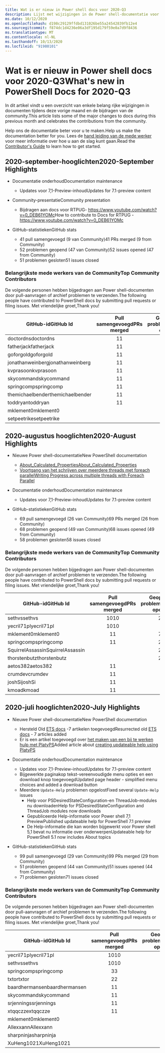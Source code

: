 ```yaml
---
title: Wat is er nieuw in Power shell docs voor 2020-Q3
description: Lijst met wijzigingen in de Power shell-documentatie voor Q3 van 2020
ms.date: 10/12/2020
ms.openlocfilehash: d198c29129ffdbd131026be55a24542839fb12e4
ms.sourcegitcommit: f874dc1d4236e06a3df195d179f59e0a7d9f8436
ms.translationtype: MT
ms.contentlocale: nl-NL
ms.lasthandoff: 10/13/2020
ms.locfileid: "91980101"
---
```

# <a name="whats-new-in-powershell-docs-for-2020-q3"></a><span data-ttu-id="dd9a4-103">Wat is er nieuw in Power shell docs voor 2020-Q3</span><span class="sxs-lookup"><span data-stu-id="dd9a4-103">What's new in PowerShell Docs for 2020-Q3</span></span>

<span data-ttu-id="dd9a4-104">In dit artikel vindt u een overzicht van enkele belang rijke wijzigingen in documenten tijdens deze vorige maand en de bijdragen van de community.</span><span class="sxs-lookup"><span data-stu-id="dd9a4-104">This article lists some of the major changes to docs during this previous month and celebrates the contributions from the community.</span></span>

<span data-ttu-id="dd9a4-105">Help ons de documentatie beter voor u te maken.</span><span class="sxs-lookup"><span data-stu-id="dd9a4-105">Help us make the documentation better for you.</span></span> <span data-ttu-id="dd9a4-106">Lees de [hand leiding van de mede werker][contrib] voor meer informatie over hoe u aan de slag kunt gaan.</span><span class="sxs-lookup"><span data-stu-id="dd9a4-106">Read the [Contributor's Guide][contrib] to learn how to get started.</span></span>


## <a name="2020-september-highlights"></a><span data-ttu-id="dd9a4-107">2020-september-hooglichten</span><span class="sxs-lookup"><span data-stu-id="dd9a4-107">2020-September Highlights</span></span>

- <span data-ttu-id="dd9a4-108">Documentatie onderhoud</span><span class="sxs-lookup"><span data-stu-id="dd9a4-108">Documentation maintenance</span></span>
  - <span data-ttu-id="dd9a4-109">Updates voor 7,1-Preview-inhoud</span><span class="sxs-lookup"><span data-stu-id="dd9a4-109">Updates for 7.1-preview content</span></span>

- <span data-ttu-id="dd9a4-110">Community-presentatie</span><span class="sxs-lookup"><span data-stu-id="dd9a4-110">Community presentation</span></span>
  - <span data-ttu-id="dd9a4-111">Bijdragen aan docs voor RTPUG- https://www.youtube.com/watch?v=0_DEB61YOMc</span><span class="sxs-lookup"><span data-stu-id="dd9a4-111">How to contribute to Docs for RTPUG - https://www.youtube.com/watch?v=0_DEB61YOMc</span></span>

- <span data-ttu-id="dd9a4-112">GitHub-statistieken</span><span class="sxs-lookup"><span data-stu-id="dd9a4-112">GitHub stats</span></span>
  - <span data-ttu-id="dd9a4-113">41 pull samengevoegd (9 van Community)</span><span class="sxs-lookup"><span data-stu-id="dd9a4-113">41 PRs merged (9 from Community)</span></span>
  - <span data-ttu-id="dd9a4-114">52 problemen geopend (47 van Community)</span><span class="sxs-lookup"><span data-stu-id="dd9a4-114">52 issues opened (47 from Community)</span></span>
  - <span data-ttu-id="dd9a4-115">51 problemen gesloten</span><span class="sxs-lookup"><span data-stu-id="dd9a4-115">51 issues closed</span></span>

### <a name="top-community-contributors"></a><span data-ttu-id="dd9a4-116">Belangrijkste mede werkers van de Community</span><span class="sxs-lookup"><span data-stu-id="dd9a4-116">Top Community Contributors</span></span>

<span data-ttu-id="dd9a4-117">De volgende personen hebben bijgedragen aan Power shell-documenten door pull-aanvragen of archief problemen te verzenden.</span><span class="sxs-lookup"><span data-stu-id="dd9a4-117">The following people have contributed to PowerShell docs by submitting pull requests or filing issues.</span></span> <span data-ttu-id="dd9a4-118">Met vriendelijke groet,</span><span class="sxs-lookup"><span data-stu-id="dd9a4-118">Thank you!</span></span>

|    <span data-ttu-id="dd9a4-119">GitHub-id</span><span class="sxs-lookup"><span data-stu-id="dd9a4-119">GitHub Id</span></span>     | <span data-ttu-id="dd9a4-120">Pull samengevoegd</span><span class="sxs-lookup"><span data-stu-id="dd9a4-120">PRs merged</span></span> | <span data-ttu-id="dd9a4-121">Geopende problemen</span><span class="sxs-lookup"><span data-stu-id="dd9a4-121">Issues opened</span></span> |
| ---------------- | :--------: | :-----------: |
| <span data-ttu-id="dd9a4-122">doctordns</span><span class="sxs-lookup"><span data-stu-id="dd9a4-122">doctordns</span></span>        |     <span data-ttu-id="dd9a4-123">1</span><span class="sxs-lookup"><span data-stu-id="dd9a4-123">1</span></span>      |               |
| <span data-ttu-id="dd9a4-124">fatherjack</span><span class="sxs-lookup"><span data-stu-id="dd9a4-124">fatherjack</span></span>       |     <span data-ttu-id="dd9a4-125">1</span><span class="sxs-lookup"><span data-stu-id="dd9a4-125">1</span></span>      |               |
| <span data-ttu-id="dd9a4-126">goforgold</span><span class="sxs-lookup"><span data-stu-id="dd9a4-126">goforgold</span></span>        |     <span data-ttu-id="dd9a4-127">1</span><span class="sxs-lookup"><span data-stu-id="dd9a4-127">1</span></span>      |               |
| <span data-ttu-id="dd9a4-128">jonathanweinberg</span><span class="sxs-lookup"><span data-stu-id="dd9a4-128">jonathanweinberg</span></span> |     <span data-ttu-id="dd9a4-129">1</span><span class="sxs-lookup"><span data-stu-id="dd9a4-129">1</span></span>      |               |
| <span data-ttu-id="dd9a4-130">kvprasoon</span><span class="sxs-lookup"><span data-stu-id="dd9a4-130">kvprasoon</span></span>        |     <span data-ttu-id="dd9a4-131">1</span><span class="sxs-lookup"><span data-stu-id="dd9a4-131">1</span></span>      |               |
| <span data-ttu-id="dd9a4-132">skycommand</span><span class="sxs-lookup"><span data-stu-id="dd9a4-132">skycommand</span></span>       |     <span data-ttu-id="dd9a4-133">1</span><span class="sxs-lookup"><span data-stu-id="dd9a4-133">1</span></span>      |               |
| <span data-ttu-id="dd9a4-134">springcomp</span><span class="sxs-lookup"><span data-stu-id="dd9a4-134">springcomp</span></span>       |     <span data-ttu-id="dd9a4-135">1</span><span class="sxs-lookup"><span data-stu-id="dd9a4-135">1</span></span>      |               |
| <span data-ttu-id="dd9a4-136">themichaelbender</span><span class="sxs-lookup"><span data-stu-id="dd9a4-136">themichaelbender</span></span> |     <span data-ttu-id="dd9a4-137">1</span><span class="sxs-lookup"><span data-stu-id="dd9a4-137">1</span></span>      |               |
| <span data-ttu-id="dd9a4-138">toddryan</span><span class="sxs-lookup"><span data-stu-id="dd9a4-138">toddryan</span></span>         |     <span data-ttu-id="dd9a4-139">1</span><span class="sxs-lookup"><span data-stu-id="dd9a4-139">1</span></span>      |               |
| <span data-ttu-id="dd9a4-140">mklement0</span><span class="sxs-lookup"><span data-stu-id="dd9a4-140">mklement0</span></span>        |            |      <span data-ttu-id="dd9a4-141">13</span><span class="sxs-lookup"><span data-stu-id="dd9a4-141">13</span></span>       |
| <span data-ttu-id="dd9a4-142">setpeetrike</span><span class="sxs-lookup"><span data-stu-id="dd9a4-142">setpeetrike</span></span>      |            |       <span data-ttu-id="dd9a4-143">2</span><span class="sxs-lookup"><span data-stu-id="dd9a4-143">2</span></span>       |

## <a name="2020-august-highlights"></a><span data-ttu-id="dd9a4-144">2020-augustus hooglichten</span><span class="sxs-lookup"><span data-stu-id="dd9a4-144">2020-August Highlights</span></span>

- <span data-ttu-id="dd9a4-145">Nieuwe Power shell-documentatie</span><span class="sxs-lookup"><span data-stu-id="dd9a4-145">New PowerShell documentation</span></span>
  - [<span data-ttu-id="dd9a4-146">About_Calculated_Properties</span><span class="sxs-lookup"><span data-stu-id="dd9a4-146">About_Calculated_Properties</span></span>](/powershell/module/microsoft.powershell.core/about/about_calculated_properties)
  - [<span data-ttu-id="dd9a4-147">Voortgang van het schrijven over meerdere threads met foreach parallel</span><span class="sxs-lookup"><span data-stu-id="dd9a4-147">Writing Progress across multiple threads with Foreach Parallel</span></span>](/powershell/scripting/learn/deep-dives/write-progress-across-multiple-threads)
- <span data-ttu-id="dd9a4-148">Documentatie onderhoud</span><span class="sxs-lookup"><span data-stu-id="dd9a4-148">Documentation maintenance</span></span>
  - <span data-ttu-id="dd9a4-149">Updates voor 7,1-Preview-inhoud</span><span class="sxs-lookup"><span data-stu-id="dd9a4-149">Updates for 7.1-preview content</span></span>

- <span data-ttu-id="dd9a4-150">GitHub-statistieken</span><span class="sxs-lookup"><span data-stu-id="dd9a4-150">GitHub stats</span></span>
  - <span data-ttu-id="dd9a4-151">69 pull samengevoegd (26 van Community)</span><span class="sxs-lookup"><span data-stu-id="dd9a4-151">69 PRs merged (26 from Community)</span></span>
  - <span data-ttu-id="dd9a4-152">68 problemen geopend (49 van Community)</span><span class="sxs-lookup"><span data-stu-id="dd9a4-152">68 issues opened (49 from Community)</span></span>
  - <span data-ttu-id="dd9a4-153">58 problemen gesloten</span><span class="sxs-lookup"><span data-stu-id="dd9a4-153">58 issues closed</span></span>

### <a name="top-community-contributors"></a><span data-ttu-id="dd9a4-154">Belangrijkste mede werkers van de Community</span><span class="sxs-lookup"><span data-stu-id="dd9a4-154">Top Community Contributors</span></span>

<span data-ttu-id="dd9a4-155">De volgende personen hebben bijgedragen aan Power shell-documenten door pull-aanvragen of archief problemen te verzenden.</span><span class="sxs-lookup"><span data-stu-id="dd9a4-155">The following people have contributed to PowerShell docs by submitting pull requests or filing issues.</span></span> <span data-ttu-id="dd9a4-156">Met vriendelijke groet,</span><span class="sxs-lookup"><span data-stu-id="dd9a4-156">Thank you!</span></span>

|    <span data-ttu-id="dd9a4-157">GitHub-id</span><span class="sxs-lookup"><span data-stu-id="dd9a4-157">GitHub Id</span></span>     | <span data-ttu-id="dd9a4-158">Pull samengevoegd</span><span class="sxs-lookup"><span data-stu-id="dd9a4-158">PRs merged</span></span> | <span data-ttu-id="dd9a4-159">Geopende problemen</span><span class="sxs-lookup"><span data-stu-id="dd9a4-159">Issues opened</span></span> |
| ---------------- | :--------: | :-----------: |
| <span data-ttu-id="dd9a4-160">sethvs</span><span class="sxs-lookup"><span data-stu-id="dd9a4-160">sethvs</span></span>           |     <span data-ttu-id="dd9a4-161">10</span><span class="sxs-lookup"><span data-stu-id="dd9a4-161">10</span></span>     |       <span data-ttu-id="dd9a4-162">2</span><span class="sxs-lookup"><span data-stu-id="dd9a4-162">2</span></span>       |
| <span data-ttu-id="dd9a4-163">yecril71pl</span><span class="sxs-lookup"><span data-stu-id="dd9a4-163">yecril71pl</span></span>       |     <span data-ttu-id="dd9a4-164">10</span><span class="sxs-lookup"><span data-stu-id="dd9a4-164">10</span></span>     |               |
| <span data-ttu-id="dd9a4-165">mklement0</span><span class="sxs-lookup"><span data-stu-id="dd9a4-165">mklement0</span></span>        |     <span data-ttu-id="dd9a4-166">1</span><span class="sxs-lookup"><span data-stu-id="dd9a4-166">1</span></span>      |       <span data-ttu-id="dd9a4-167">7</span><span class="sxs-lookup"><span data-stu-id="dd9a4-167">7</span></span>       |
| <span data-ttu-id="dd9a4-168">springcomp</span><span class="sxs-lookup"><span data-stu-id="dd9a4-168">springcomp</span></span>       |     <span data-ttu-id="dd9a4-169">1</span><span class="sxs-lookup"><span data-stu-id="dd9a4-169">1</span></span>      |       <span data-ttu-id="dd9a4-170">2</span><span class="sxs-lookup"><span data-stu-id="dd9a4-170">2</span></span>       |
| <span data-ttu-id="dd9a4-171">SquirrelAssassin</span><span class="sxs-lookup"><span data-stu-id="dd9a4-171">SquirrelAssassin</span></span> |            |       <span data-ttu-id="dd9a4-172">2</span><span class="sxs-lookup"><span data-stu-id="dd9a4-172">2</span></span>       |
| <span data-ttu-id="dd9a4-173">thorstenbutz</span><span class="sxs-lookup"><span data-stu-id="dd9a4-173">thorstenbutz</span></span>     |            |       <span data-ttu-id="dd9a4-174">2</span><span class="sxs-lookup"><span data-stu-id="dd9a4-174">2</span></span>       |
| <span data-ttu-id="dd9a4-175">aetos382</span><span class="sxs-lookup"><span data-stu-id="dd9a4-175">aetos382</span></span>         |     <span data-ttu-id="dd9a4-176">1</span><span class="sxs-lookup"><span data-stu-id="dd9a4-176">1</span></span>      |               |
| <span data-ttu-id="dd9a4-177">crumdev</span><span class="sxs-lookup"><span data-stu-id="dd9a4-177">crumdev</span></span>          |     <span data-ttu-id="dd9a4-178">1</span><span class="sxs-lookup"><span data-stu-id="dd9a4-178">1</span></span>      |               |
| <span data-ttu-id="dd9a4-179">joshSi</span><span class="sxs-lookup"><span data-stu-id="dd9a4-179">joshSi</span></span>           |     <span data-ttu-id="dd9a4-180">1</span><span class="sxs-lookup"><span data-stu-id="dd9a4-180">1</span></span>      |               |
| <span data-ttu-id="dd9a4-181">kmoad</span><span class="sxs-lookup"><span data-stu-id="dd9a4-181">kmoad</span></span>            |     <span data-ttu-id="dd9a4-182">1</span><span class="sxs-lookup"><span data-stu-id="dd9a4-182">1</span></span>      |               |

## <a name="2020-july-highlights"></a><span data-ttu-id="dd9a4-183">2020-juli hooglichten</span><span class="sxs-lookup"><span data-stu-id="dd9a4-183">2020-July Highlights</span></span>

- <span data-ttu-id="dd9a4-184">Nieuwe Power shell-documentatie</span><span class="sxs-lookup"><span data-stu-id="dd9a4-184">New PowerShell documentation</span></span>
  - <span data-ttu-id="dd9a4-185">Hersteld Old [ETS docs](/powershell/scripting/developer/ets/overview) -7 artikelen toegevoegd</span><span class="sxs-lookup"><span data-stu-id="dd9a4-185">Resurrected old [ETS docs](/powershell/scripting/developer/ets/overview) - 7 articles added</span></span>
  - <span data-ttu-id="dd9a4-186">Er is een artikel toegevoegd over [het maken van een bij te werken hulp met PlatyPS](/powershell/scripting/dev-cross-plat/create-help-using-platyps)</span><span class="sxs-lookup"><span data-stu-id="dd9a4-186">Added article about [creating updateable help using PlatyPS](/powershell/scripting/dev-cross-plat/create-help-using-platyps)</span></span>
- <span data-ttu-id="dd9a4-187">Documentatie onderhoud</span><span class="sxs-lookup"><span data-stu-id="dd9a4-187">Documentation maintenance</span></span>
  - <span data-ttu-id="dd9a4-188">Updates voor 7,1-Preview-inhoud</span><span class="sxs-lookup"><span data-stu-id="dd9a4-188">Updates for 7.1-preview content</span></span>
  - <span data-ttu-id="dd9a4-189">Bijgewerkte paginakop tekst-vereenvoudigde menu opties en een download knop toegevoegd</span><span class="sxs-lookup"><span data-stu-id="dd9a4-189">Updated page header - simplified menu choices and added a download button</span></span>
  - <span data-ttu-id="dd9a4-190">Meerdere `Update-Help` problemen opgelost</span><span class="sxs-lookup"><span data-stu-id="dd9a4-190">Fixed several `Update-Help` issues</span></span>
    - <span data-ttu-id="dd9a4-191">Help voor PSDesiredStateConfiguration-en ThreadJob-modules nu downloaden</span><span class="sxs-lookup"><span data-stu-id="dd9a4-191">Help for PSDesiredStateConfiguration and ThreadJob modules now downloads</span></span>
    - <span data-ttu-id="dd9a4-192">Gepubliceerde Help-informatie voor Power shell 7,1 Preview</span><span class="sxs-lookup"><span data-stu-id="dd9a4-192">Published updateable help for PowerShell 7.1 preview</span></span>
    - <span data-ttu-id="dd9a4-193">De Help-informatie die kan worden bijgewerkt voor Power shell 5,1 bevat nu informatie over onderwerpen</span><span class="sxs-lookup"><span data-stu-id="dd9a4-193">Updateable help for PowerShell 5.1 now includes About topics</span></span>

- <span data-ttu-id="dd9a4-194">GitHub-statistieken</span><span class="sxs-lookup"><span data-stu-id="dd9a4-194">GitHub stats</span></span>
  - <span data-ttu-id="dd9a4-195">99 pull samengevoegd (29 van Community)</span><span class="sxs-lookup"><span data-stu-id="dd9a4-195">99 PRs merged (29 from Community)</span></span>
  - <span data-ttu-id="dd9a4-196">51 problemen geopend (44 van Community)</span><span class="sxs-lookup"><span data-stu-id="dd9a4-196">51 issues opened (44 from Community)</span></span>
  - <span data-ttu-id="dd9a4-197">71 problemen gesloten</span><span class="sxs-lookup"><span data-stu-id="dd9a4-197">71 issues closed</span></span>

### <a name="top-community-contributors"></a><span data-ttu-id="dd9a4-198">Belangrijkste mede werkers van de Community</span><span class="sxs-lookup"><span data-stu-id="dd9a4-198">Top Community Contributors</span></span>

<span data-ttu-id="dd9a4-199">De volgende personen hebben bijgedragen aan Power shell-documenten door pull-aanvragen of archief problemen te verzenden.</span><span class="sxs-lookup"><span data-stu-id="dd9a4-199">The following people have contributed to PowerShell docs by submitting pull requests or filing issues.</span></span> <span data-ttu-id="dd9a4-200">Met vriendelijke groet,</span><span class="sxs-lookup"><span data-stu-id="dd9a4-200">Thank you!</span></span>

|   <span data-ttu-id="dd9a4-201">GitHub-id</span><span class="sxs-lookup"><span data-stu-id="dd9a4-201">GitHub Id</span></span>    | <span data-ttu-id="dd9a4-202">Pull samengevoegd</span><span class="sxs-lookup"><span data-stu-id="dd9a4-202">PRs merged</span></span> | <span data-ttu-id="dd9a4-203">Geopende problemen</span><span class="sxs-lookup"><span data-stu-id="dd9a4-203">Issues opened</span></span> |
| -------------- | :--------: | :-----------: |
| <span data-ttu-id="dd9a4-204">yecril71pl</span><span class="sxs-lookup"><span data-stu-id="dd9a4-204">yecril71pl</span></span>     |     <span data-ttu-id="dd9a4-205">10</span><span class="sxs-lookup"><span data-stu-id="dd9a4-205">10</span></span>     |       <span data-ttu-id="dd9a4-206">3</span><span class="sxs-lookup"><span data-stu-id="dd9a4-206">3</span></span>       |
| <span data-ttu-id="dd9a4-207">sethvs</span><span class="sxs-lookup"><span data-stu-id="dd9a4-207">sethvs</span></span>         |     <span data-ttu-id="dd9a4-208">10</span><span class="sxs-lookup"><span data-stu-id="dd9a4-208">10</span></span>     |               |
| <span data-ttu-id="dd9a4-209">springcomp</span><span class="sxs-lookup"><span data-stu-id="dd9a4-209">springcomp</span></span>     |     <span data-ttu-id="dd9a4-210">3</span><span class="sxs-lookup"><span data-stu-id="dd9a4-210">3</span></span>      |       <span data-ttu-id="dd9a4-211">2</span><span class="sxs-lookup"><span data-stu-id="dd9a4-211">2</span></span>       |
| <span data-ttu-id="dd9a4-212">txtor</span><span class="sxs-lookup"><span data-stu-id="dd9a4-212">txtor</span></span>          |     <span data-ttu-id="dd9a4-213">2</span><span class="sxs-lookup"><span data-stu-id="dd9a4-213">2</span></span>      |       <span data-ttu-id="dd9a4-214">1</span><span class="sxs-lookup"><span data-stu-id="dd9a4-214">1</span></span>       |
| <span data-ttu-id="dd9a4-215">baardhermansen</span><span class="sxs-lookup"><span data-stu-id="dd9a4-215">baardhermansen</span></span> |     <span data-ttu-id="dd9a4-216">1</span><span class="sxs-lookup"><span data-stu-id="dd9a4-216">1</span></span>      |               |
| <span data-ttu-id="dd9a4-217">skycommand</span><span class="sxs-lookup"><span data-stu-id="dd9a4-217">skycommand</span></span>     |     <span data-ttu-id="dd9a4-218">1</span><span class="sxs-lookup"><span data-stu-id="dd9a4-218">1</span></span>      |               |
| <span data-ttu-id="dd9a4-219">srjennings</span><span class="sxs-lookup"><span data-stu-id="dd9a4-219">srjennings</span></span>     |     <span data-ttu-id="dd9a4-220">1</span><span class="sxs-lookup"><span data-stu-id="dd9a4-220">1</span></span>      |               |
| <span data-ttu-id="dd9a4-221">xtqqczze</span><span class="sxs-lookup"><span data-stu-id="dd9a4-221">xtqqczze</span></span>       |     <span data-ttu-id="dd9a4-222">1</span><span class="sxs-lookup"><span data-stu-id="dd9a4-222">1</span></span>      |               |
| <span data-ttu-id="dd9a4-223">mklement0</span><span class="sxs-lookup"><span data-stu-id="dd9a4-223">mklement0</span></span>      |            |       <span data-ttu-id="dd9a4-224">3</span><span class="sxs-lookup"><span data-stu-id="dd9a4-224">3</span></span>       |
| <span data-ttu-id="dd9a4-225">Allexxann</span><span class="sxs-lookup"><span data-stu-id="dd9a4-225">Allexxann</span></span>      |            |       <span data-ttu-id="dd9a4-226">2</span><span class="sxs-lookup"><span data-stu-id="dd9a4-226">2</span></span>       |
| <span data-ttu-id="dd9a4-227">sharpninja</span><span class="sxs-lookup"><span data-stu-id="dd9a4-227">sharpninja</span></span>     |            |       <span data-ttu-id="dd9a4-228">2</span><span class="sxs-lookup"><span data-stu-id="dd9a4-228">2</span></span>       |
| <span data-ttu-id="dd9a4-229">XuHeng1021</span><span class="sxs-lookup"><span data-stu-id="dd9a4-229">XuHeng1021</span></span>     |            |       <span data-ttu-id="dd9a4-230">2</span><span class="sxs-lookup"><span data-stu-id="dd9a4-230">2</span></span>       |

<!-- Link references -->
[contrib]: contributing/overview.md
